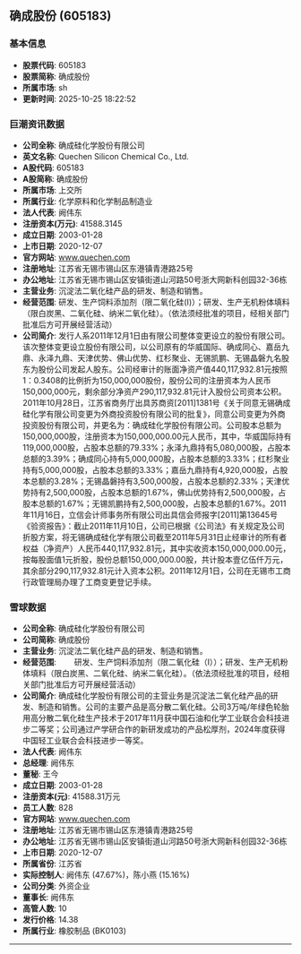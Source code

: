## 确成股份 (605183)

### 基本信息

- **股票代码**: 605183
- **股票简称**: 确成股份
- **所属市场**: sh
- **更新时间**: 2025-10-25 18:22:52

### 巨潮资讯数据

- **公司全称**: 确成硅化学股份有限公司
- **英文名称**: Quechen Silicon Chemical Co., Ltd.
- **A股代码**: 605183
- **A股简称**: 确成股份
- **所属市场**: 上交所
- **所属行业**: 化学原料和化学制品制造业
- **法人代表**: 阙伟东
- **注册资本(万元)**: 41588.3145
- **成立日期**: 2003-01-28
- **上市日期**: 2020-12-07
- **官方网站**: www.quechen.com
- **注册地址**: 江苏省无锡市锡山区东港镇青港路25号
- **办公地址**: 江苏省无锡市锡山区安镇街道山河路50号浙大网新科创园32-36栋
- **主营业务**: 沉淀法二氧化硅产品的研发、制造和销售。
- **经营范围**: 研发、生产饲料添加剂（限二氧化硅(I)）；研发、生产无机粉体填料（限白炭黑、二氧化硅、纳米二氧化硅）。（依法须经批准的项目，经相关部门批准后方可开展经营活动）
- **公司简介**: 发行人系2011年12月1日由有限公司整体变更设立的股份有限公司。该次整体变更设立股份有限公司，以公司原有的华威国际、确成同心、嘉岳九鼎、永泽九鼎、天津优势、佛山优势、红杉聚业、无锡凯鹏、无锡晶磐九名股东为股份公司发起人股东。公司经审计的账面净资产值440,117,932.81元按照1：0.3408的比例折为150,000,000股份，股份公司的注册资本为人民币150,000,000元，剩余部分净资产290,117,932.81元计入股份公司资本公积。2011年10月28日，江苏省商务厅出具苏商资[2011]1381号《关于同意无锡确成硅化学有限公司变更为外商投资股份有限公司的批复》，同意公司变更为外商投资股份有限公司，并更名为：确成硅化学股份有限公司。公司股本总额为150,000,000股，注册资本为150,000,000.00元人民币，其中，华威国际持有119,000,000股，占股本总额的79.33%；永泽九鼎持有5,080,000股，占股本总额的3.39%；确成同心持有5,000,000股，占股本总额的3.33%；红杉聚业持有5,000,000股，占股本总额的3.33%；嘉岳九鼎持有4,920,000股，占股本总额的3.28%；无锡晶磐持有3,500,000股，占股本总额的2.33%；天津优势持有2,500,000股，占股本总额的1.67%，佛山优势持有2,500,000股，占股本总额的1.67%；无锡凯鹏持有2,500,000股，占股本总额的1.67%。2011年11月16日，立信会计师事务所有限公司出具信会师报字[2011]第13645号《验资报告》：截止2011年11月10日，公司已根据《公司法》有关规定及公司折股方案，将无锡确成硅化学有限公司截至2011年5月31日止经审计的所有者权益（净资产）人民币440,117,932.81元，其中实收资本150,000,000.00元，按每股面值1元折股，股份总额150,000,000.00股，共计股本壹亿伍仟万元，其余部分290,117,932.81元计入资本公积。2011年12月1日，公司在无锡市工商行政管理局办理了工商变更登记手续。

### 雪球数据

- **公司全称**: 确成硅化学股份有限公司
- **公司简称**: 确成股份
- **主营业务**: 沉淀法二氧化硅产品的研发、制造和销售。
- **经营范围**: 　　研发、生产饲料添加剂（限二氧化硅（I））；研发、生产无机粉体填料（限白炭黑、二氧化硅、纳米二氧化硅）。（依法须经批准的项目，经相关部门批准后方可开展经营活动）
- **公司简介**: 确成硅化学股份有限公司的主营业务是沉淀法二氧化硅产品的研发、制造和销售。公司的主要产品是高分散二氧化硅。公司3万吨/年绿色轮胎用高分散二氧化硅生产技术于2017年11月获中国石油和化学工业联合会科技进步二等奖；公司通过产学研合作的新研发成功的产品松厚剂，2024年度获得中国轻工业联合会科技进步一等奖。
- **法人代表**: 阙伟东
- **总经理**: 阙伟东
- **董秘**: 王今
- **成立日期**: 2003-01-28
- **注册资本(元)**: 41588.31万元
- **员工人数**: 828
- **官方网站**: www.quechen.com
- **注册地址**: 江苏省无锡市锡山区东港镇青港路25号
- **办公地址**: 江苏省无锡市锡山区安镇街道山河路50号浙大网新科创园32-36栋
- **上市日期**: 2020-12-07
- **所属省份**: 江苏省
- **实际控制人**: 阙伟东 (47.67%)，陈小燕 (15.16%)
- **公司分类**: 外资企业
- **董事长**: 阙伟东
- **高管人数**: 10
- **发行价格**: 14.38
- **所属行业**: 橡胶制品 (BK0103)

---